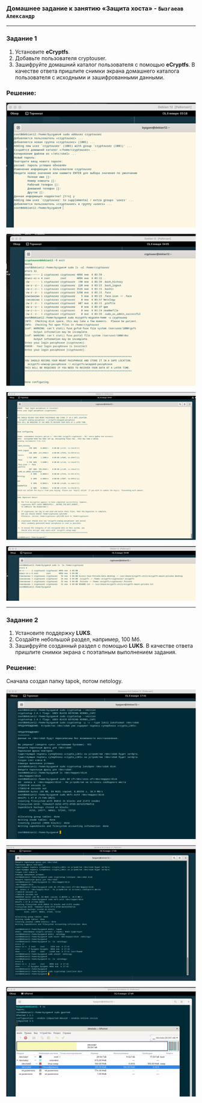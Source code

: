 ### Домашнее задание к занятию «Защита хоста» - `Бызгаеав Александр`  

---  

### Задание 1

1. Установите **eCryptfs**.
2. Добавьте пользователя cryptouser.
3. Зашифруйте домашний каталог пользователя с помощью **eCryptfs**.
В качестве ответа  пришлите снимки экрана домашнего каталога пользователя с исходными и зашифрованными данными.

### Решение:

![image](https://github.com/Byzgaev-I/Host-Protection/blob/main/Host-1.png)

![image](https://github.com/Byzgaev-I/Host-Protection/blob/main/Host%201-2.png)

![image](https://github.com/Byzgaev-I/Host-Protection/blob/main/Host-1-3.png)

![image](https://github.com/Byzgaev-I/Host-Protection/blob/main/Host-1-4.png)

---  
  
### Задание 2  

1. Установите поддержку **LUKS**.
2. Создайте небольшой раздел, например, 100 Мб.
3. Зашифруйте созданный раздел с помощью **LUKS**.
В качестве ответа пришлите снимки экрана с поэтапным выполнением задания.

### Решение:

Сначала создал папку tapok, потом netology.

![image](https://github.com/Byzgaev-I/Host-Protection/blob/main/Host-2-1.png)

![image](https://github.com/Byzgaev-I/Host-Protection/blob/main/Host-2-2.png)

![image](https://github.com/Byzgaev-I/Host-Protection/blob/main/Host-2-3.png)
